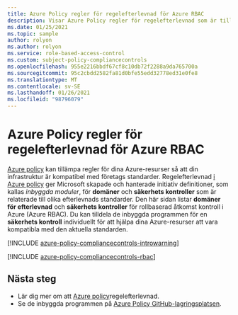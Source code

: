 ```yaml
---
title: Azure Policy regler för regelefterlevnad för Azure RBAC
description: Visar Azure Policy regler för regelefterlevnad som är tillgängliga för rollbaserad åtkomst kontroll i Azure (Azure RBAC). Dessa inbyggda princip definitioner tillhandahåller vanliga metoder för att hantera kompatibiliteten för dina Azure-resurser.
ms.date: 01/25/2021
ms.topic: sample
author: rolyon
ms.author: rolyon
ms.service: role-based-access-control
ms.custom: subject-policy-compliancecontrols
ms.openlocfilehash: 955e2216bbdf67cf8c10db72f2288a9da765700a
ms.sourcegitcommit: 95c2cbdd2582fa81d0bfe55edd32778ed31e0fe8
ms.translationtype: MT
ms.contentlocale: sv-SE
ms.lasthandoff: 01/26/2021
ms.locfileid: "98796079"
---
```

# <a name="azure-policy-regulatory-compliance-controls-for-azure-rbac"></a>Azure Policy regler för regelefterlevnad för Azure RBAC

[Azure policy](../governance/policy/index.yml) kan tillämpa regler för dina Azure-resurser så att din infrastruktur är kompatibel med företags standarder.
Regelefterlevnad [i Azure policy](../governance/policy/concepts/regulatory-compliance.md) ger Microsoft skapade och hanterade initiativ definitioner, som kallas _inbyggda moduler_, för **domäner** och **säkerhets kontroller** som är relaterade till olika efterlevnads standarder. Den här sidan listar **domäner för efterlevnad** och **säkerhets kontroller** för rollbaserad åtkomst kontroll i Azure (Azure RBAC). Du kan tilldela de inbyggda programmen för en **säkerhets kontroll** individuellt för att hjälpa dina Azure-resurser att vara kompatibla med den aktuella standarden.

[!INCLUDE [azure-policy-compliancecontrols-introwarning](../../includes/policy/standards/intro-warning.md)]

[!INCLUDE [azure-policy-compliancecontrols-rbac](../../includes/policy/standards/byrp/microsoft.authorization.md)]

## <a name="next-steps"></a>Nästa steg

- Lär dig mer om att [Azure policy](../governance/policy/concepts/regulatory-compliance.md)regelefterlevnad.
- Se de inbyggda programmen på [Azure Policy GitHub-lagringsplatsen](https://github.com/Azure/azure-policy).
